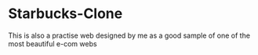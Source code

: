 # Starbucks-Clone
This is also a practise web designed by me as a good sample of one of the most beautiful e-com webs
